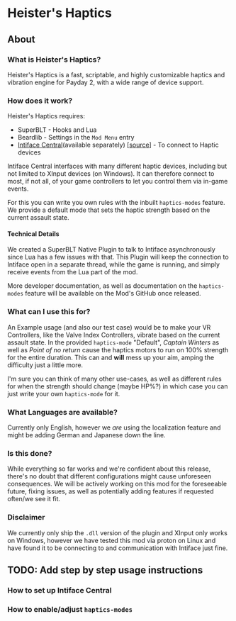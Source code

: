 # Heister's Haptics
## About
### What is Heister's Haptics?
Heister's Haptics is a fast, scriptable, and highly customizable haptics and vibration engine for Payday 2, with a wide range of device support.

### How does it work?
Heister's Haptics requires:
- SuperBLT - Hooks and Lua
- Beardlib - Settings in the `Mod Menu` entry 
- [Intiface Central](https://intiface.com/central/)(available separately) \[[source](https://github.com/intiface/intiface-central)\]  - To connect to Haptic devices

Intiface Central interfaces with many different haptic devices, including but not limited to XInput devices (on Windows). It can therefore connect to most, if not all, of your game controllers to let you control them via in-game events.

For this you can write you own rules with the inbuilt `haptics-modes` feature.
We provide a default mode that sets the haptic strength based on the current assault state.
#### Technical Details
We created a SuperBLT Native Plugin to talk to Intiface asynchronously since Lua has a few issues with that. This Plugin will keep the connection to Intiface open in a separate thread, while the game is running, and simply receive events from the Lua part of the mod.

More developer documentation, as well as documentation on the `haptics-modes` feature will be available on the Mod's GitHub once released.
### What can I use this for?
An Example usage (and also our test case) would be to make your VR Controllers, like the Valve Index Controllers, vibrate based on the current assault state. In the provided `haptics-mode` "Default", *Captain Winters* as well as *Point of no return* cause the haptics motors to run on 100% strength for the entire duration. This can and **will** mess up your aim, amping the difficulty just a little more.

I'm sure you can think of many other use-cases, as well as different rules for when the strength should change (maybe HP%?) in which case you can just write your own `haptics-mode` for it.

### What Languages are available?
Currently only English, however we *are* using the localization feature and might be adding German and Japanese down the line.

### Is this done?
While everything so far works and we're confident about this release, there's no doubt that different configurations might cause unforeseen consequences. We will be actively working on this mod for the foreseeable future, fixing issues, as well as potentially adding features if requested often/we see it fit.

### Disclaimer
We currently only ship the `.dll` version of the plugin and XInput only works on Windows, however we have tested this mod via proton on Linux and have found it to be connecting to and communication with Intiface just fine.

## TODO: Add step by step usage instructions
### How to set up Intiface Central
### How to enable/adjust `haptics-modes`
